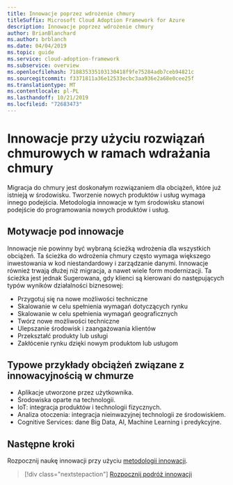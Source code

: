 ```yaml
---
title: Innowacje poprzez wdrożenie chmury
titleSuffix: Microsoft Cloud Adoption Framework for Azure
description: Innowacje poprzez wdrożenie chmury
author: BrianBlanchard
ms.author: brblanch
ms.date: 04/04/2019
ms.topic: guide
ms.service: cloud-adoption-framework
ms.subservice: overview
ms.openlocfilehash: 718835335103130418f9fe75284adb7ceb94821c
ms.sourcegitcommit: f3371811a36e12533ecbc3aa936e2a68e0cee25f
ms.translationtype: MT
ms.contentlocale: pl-PL
ms.lasthandoff: 10/21/2019
ms.locfileid: "72683473"
---
```

# <a name="innovation-through-cloud-adoption-in-the-cloud-adoption-framework"></a>Innowacje przy użyciu rozwiązań chmurowych w ramach wdrażania chmury

Migracja do chmury jest doskonałym rozwiązaniem dla obciążeń, które już istnieją w środowisku. Tworzenie nowych produktów i usług wymaga innego podejścia. Metodologia innowacje w tym środowisku stanowi podejście do programowania nowych produktów i usług.

## <a name="motivations-behind-innovation"></a>Motywacje pod innowacje

Innowacje nie powinny być wybraną ścieżką wdrożenia dla wszystkich obciążeń. Ta ścieżka do wdrożenia chmury często wymaga większego inwestowania w kod niestandardowy i zarządzanie danymi. Innowacje również trwają dłużej niż migracja, a nawet wiele form modernizacji. Ta ścieżka jest jednak Sugerowana, gdy klienci są kierowani do następujących typów wyników działalności biznesowej:

- Przygotuj się na nowe możliwości techniczne
- Skalowanie w celu spełnienia wymagań dotyczących rynku
- Skalowanie w celu spełnienia wymagań geograficznych
- Twórz nowe możliwości techniczne
- Ulepszanie środowisk i zaangażowania klientów
- Przekształć produkty lub usługi
- Zakłócenie rynku dzięki nowym produktom lub usługom

## <a name="common-workload-examples-associated-with-a-cloud-innovation"></a>Typowe przykłady obciążeń związane z innowacyjnością w chmurze

- Aplikacje utworzone przez użytkownika.
- Środowiska oparte na technologii.
- IoT: integracja produktów i technologii fizycznych.
- Analiza otoczenia: integracja nieinwazyjnej technologii ze środowiskiem.
- Cognitive Services: dane Big Data, AI, Machine Learning i predykcyjne.

## <a name="next-steps"></a>Następne kroki

Rozpocznij naukę innowacji przy użyciu [metodologii innowacji](../innovate/index.md).

> [!div class="nextstepaction"]
> [Rozpocznij podróż innowacji](../innovate/index.md)
